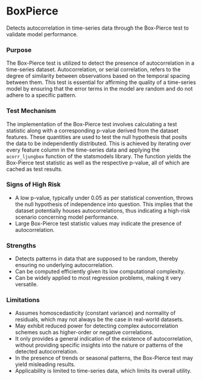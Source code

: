 # BoxPierce

Detects autocorrelation in time-series data through the Box-Pierce test to validate model performance.

### Purpose

The Box-Pierce test is utilized to detect the presence of autocorrelation in a time-series dataset.
Autocorrelation, or serial correlation, refers to the degree of similarity between observations based on the
temporal spacing between them. This test is essential for affirming the quality of a time-series model by ensuring
that the error terms in the model are random and do not adhere to a specific pattern.

### Test Mechanism

The implementation of the Box-Pierce test involves calculating a test statistic along with a corresponding p-value
derived from the dataset features. These quantities are used to test the null hypothesis that posits the data to be
independently distributed. This is achieved by iterating over every feature column in the time-series data and
applying the `acorr_ljungbox` function of the statsmodels library. The function yields the Box-Pierce test
statistic as well as the respective p-value, all of which are cached as test results.

### Signs of High Risk

- A low p-value, typically under 0.05 as per statistical convention, throws the null hypothesis of independence
into question. This implies that the dataset potentially houses autocorrelations, thus indicating a high-risk
scenario concerning model performance.
- Large Box-Pierce test statistic values may indicate the presence of autocorrelation.

### Strengths

- Detects patterns in data that are supposed to be random, thereby ensuring no underlying autocorrelation.
- Can be computed efficiently given its low computational complexity.
- Can be widely applied to most regression problems, making it very versatile.

### Limitations

- Assumes homoscedasticity (constant variance) and normality of residuals, which may not always be the case in
real-world datasets.
- May exhibit reduced power for detecting complex autocorrelation schemes such as higher-order or negative
correlations.
- It only provides a general indication of the existence of autocorrelation, without providing specific insights
into the nature or patterns of the detected autocorrelation.
- In the presence of trends or seasonal patterns, the Box-Pierce test may yield misleading results.
- Applicability is limited to time-series data, which limits its overall utility.